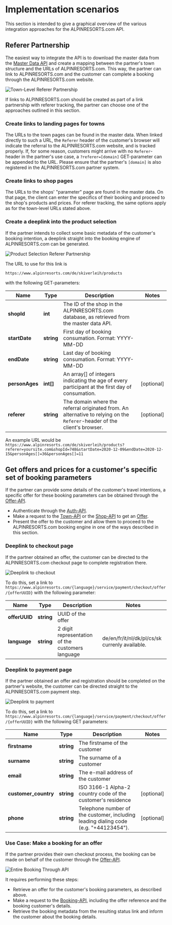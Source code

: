 # Implementation scenarios

This section is intended to give a graphical overview of the various integration approaches for the ALPINRESORTS.com API. 

## Referer Partnership

The easiest way to integrate the API is to download the master data from the [Master Data API](../master-data-api/README.md)
and create a mapping between the partner's town structure and the URLs of ALPINRESORTS.com. This way, the partner can
link to ALPINRESORTS.com and the customer can complete a booking through the ALPINRESORTS.com website.

![Town-Level Referer Partnership](1-refer-to-town.png)

If links to ALPINRESORTS.com should be created as part of a link partnership with referer tracking, the partner can choose
one of the approaches outlined in this section.

### Create links to landing pages for towns
 
The URLs to the town pages can be found in the master data. When linked directly to such a URL, the `Referer` header of
the customer's browser will indicate the referral to the ALPINRESORTS.com website, and is tracked properly. If, for some
reason, customers might arrive with no `Referer`-header in the partner's use case, a `?referer=[domain]` GET-parameter 
can be appended to the URL. Please ensure that the partner's `[domain]` is also registered in the ALPINRESORTS.com 
partner system.

### Create links to shop pages

The URLs to the shops' "parameter" page are found in the master data. On that page, the client can enter 
the specifics of their booking and proceed to the shop's products and prices. For referer tracking, the same options 
apply as for the town-level URLs stated above.

### Create a deeplink into the product selection 

If the partner intends to collect some basic metadata of the customer's booking intention, a deeplink straight into the
booking engine of ALPINRESORTS.com can be generated. 

![Product Selection Referer Partnership](2-refer-to-ps.png)

The URL to use for this link is

`https://www.alpinresorts.com/de/skiverleih/products` 

with the following GET-parameters:

Name | Type | Description | Notes
------------ | ------------- | ------------- | -------------
**shopId** | **int** | The ID of the shop in the ALPINRESORTS.com database, as retrieved from the master data API. |
**startDate** | **string** | First day of booking consumation. Format: YYYY-MM-DD | 
**endDate** | **string** | Last day of booking consumation. Format: YYYY-MM-DD | 
**personAges** | **int[]** | An array[] of integers indicating the age of every participant at the first day of consumation. | [optional] 
**referer** | **string** | The domain where the referral originated from. An alternative to relying on the `Referer`-header of the client's browser. | [optional] 

An example URL would be
`https://www.alpinresorts.com/de/skiverleih/products?referer=yoursite.com&shopId=748&startDate=2020-12-09&endDate=2020-12-15&personAges[]=36&personAges[]=11` 

## Get offers and prices for a customer's specific set of booking parameters

If the partner can provide some details of the customer's travel intentions, a specific offer for these booking parameters
can be obtained through the [Offer-API](../offer-api/README.md).

- Authenticate through the [Auth-API](../offer-api/docs/Api/AuthApi.md).
- Make a request to the [Town-API](../offer-api/docs/Api/RequestTownApi.md) or the [Shop-API](../offer-api/docs/Api/RequestShopApi.md)
  to get an [Offer](../offer-api/docs/Model/Offer.md).
- Present the offer to the customer and allow them to proceed to the ALPINRESORTS.com booking engine in one 
  of the ways described in this section. 

### Deeplink to checkout page

If the partner obtained an offer, the customer can be directed to the ALPINRESORTS.com checkout page to complete registration there.

![Deeplink to checkout](3-offer-to-checkout.png)

To do this, set a link to `https://www.alpinresorts.com/{language}/service/payment/checkout/offer/{offerUUID}` with the following parameter:

Name | Type | Description | Notes
------------ | ------------- | ------------- | -------------
**offerUUID** | **string** | UUID of the offer |
**language** | **string** | 2 digit representation of the customers language | de/en/fr/it/nl/dk/pl/cs/sk currenly available.

### Deeplink to payment page

If the partner obtained an offer and registration should be completed on the partner's website, the customer can be 
directed straight to the ALPINRESORTS.com payment step.

![Deeplink to payment](4-offer-to-payment.png)

To do this, set a link to `https://www.alpinresorts.com/{language}/service/payment/checkout/offer/{offerUUID}` with the following GET parameters:

Name | Type | Description | Notes
------------ | ------------- | ------------- | -------------
**firstname** | **string** | The firstname of the customer |
**surname** | **string** | The surname of a customer |
**email** | **string** | The e-mail address of the customer | 
**customer_country** | **string** | ISO 3166-1 Alpha-2 country code of the customer's residence | [optional]
**phone** | **string** | Telephone number of the customer, including leading dialing code (e.g. "+44123454"). | [optional]

### Use Case: Make a booking for an offer

If the partner provides their own checkout process, the booking can be made on behalf of the customer through
the [Offer-API](../offer-api/README.md).
 
![Entire Booking Through API](5-full-api-booking.png)

It requires performing these steps:

- Retrieve an offer for the customer's booking parameters, as described above.
- Make a request to the [Booking-API](../offer-api/docs/Api/BookingApi.md), including the offer reference and the booking customer's details.
- Retrieve the booking metadata from the resulting status link and inform the customer about the booking details.
